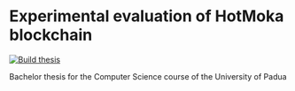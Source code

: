 # Experimental evaluation of HotMoka blockchain

[![Build thesis](https://github.com/FilippoFantinato/ExperimentalEvaluationOfHotmokaBlockchain/actions/workflows/build.yml/badge.svg)](https://github.com/FilippoFantinato/ExperimentalEvaluationOfHotmokaBlockchain/actions/workflows/build.yml)

Bachelor thesis for the Computer Science course of the University of Padua

